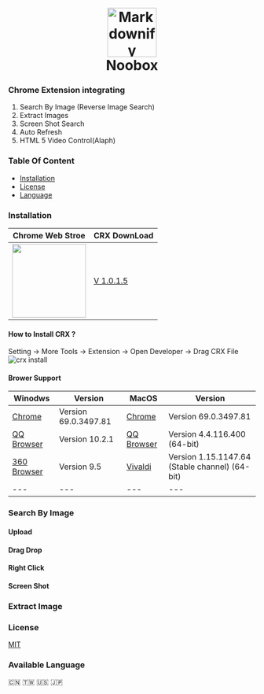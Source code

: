 
<h1 align="center">
  <br>
  <a href="https://chrome.google.com/webstore/detail/noobox-search-by-image/kidibbfcblfbbafhnlanccjjdehoahep"><img src="https://user-images.githubusercontent.com/12090689/45327137-5daeff80-b524-11e8-8398-36ee837c54e7.png" alt="Markdownify" width="100"></a>
  <br>
  Noobox
  <br>
</h1>

### Chrome Extension integrating
1. Search By Image (Reverse Image Search)
2. Extract Images
3. Screen Shot Search
4. Auto Refresh
5. HTML 5 Video Control(Alaph)
### Table Of Content
-  [Installation](#Installation)
-  [License](#License)
-  [Language](#Available)

### Installation
| Chrome Web Stroe | CRX DownLoad |
| --- | --- |
| <a href= "https://chrome.google.com/webstore/detail/noobox-search-by-image/kidibbfcblfbbafhnlanccjjdehoahep"><img src = "https://user-images.githubusercontent.com/12090689/45331133-0f572c00-b537-11e8-962f-fc777c6bb9b5.png" width = "150px"></a> | <a href = "http://github.com/AInoob/NooBox/releases/download/1.0.1.5/NooBox.v1.0.1.5.crx">V 1.0.1.5</a> |

#### How to Install CRX ?
Setting -> More Tools -> Extension -> Open Developer -> Drag CRX File
![crx install](https://user-images.githubusercontent.com/12090689/45597429-49db2180-b99a-11e8-916c-fba450c5cfe1.gif)

#### Brower Support

| Winodws | Version | MacOS | Version |
| --- | --- | --- | --- |
| <a href = "https://www.google.com/chrome/" target = "_blank">Chrome</a> | Version 69.0.3497.81 | <a href = "https://www.google.com/chrome/" target = "_blank">Chrome</a> | Version 69.0.3497.81 |
| <a href = "https://browser.qq.com/" target= "_blank">QQ Browser</a> | Version 10.2.1 | <a href = "https://browser.qq.com/mac/en/index.html" target= "_blank">QQ Browser</a> | Version 4.4.116.400 (64-bit) |
|  <a href = "http://browser.360.cn/ee/" target= "_blank">360 Browser</a> | Version 9.5 | <a href = "https://vivaldi.com/" target= "_blank">Vivaldi</a> |Version 1.15.1147.64 (Stable channel) (64-bit) |
| --- | --- | --- | --- |
### Search By Image
#### Upload
#### Drag Drop
#### Right Click
#### Screen Shot 
### Extract Image
### License
<a href = "https://opensource.org/licenses/MIT">MIT</a>
### Available Language
 🇨🇳 🇹🇼 :us: :jp:



